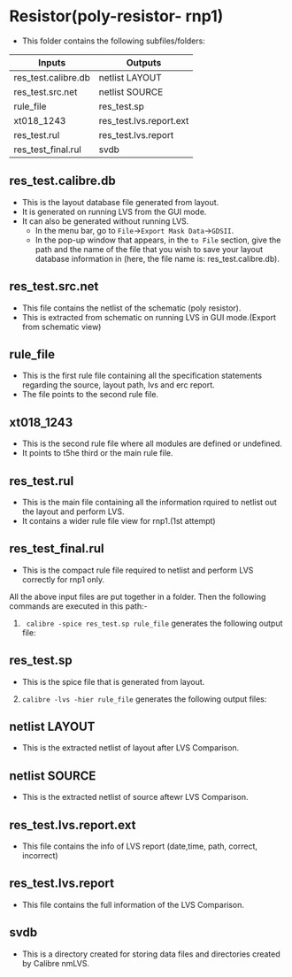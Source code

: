 # Resistor(poly-resistor- rnp1)
* This folder contains the following subfiles/folders:

|         Inputs        |          Outputs          |
|-----------------------|---------------------------|
| res_test.calibre.db   |   netlist LAYOUT          |
| res_test.src.net      |   netlist SOURCE          |
| rule_file             |   res_test.sp             |
| xt018_1243            |   res_test.lvs.report.ext |
| res_test.rul          |   res_test.lvs.report     |
| res_test_final.rul    |   svdb                    |

## res_test.calibre.db 
* This is the layout database file generated from layout.
* It is generated on running LVS from the GUI mode.
* It can also be generated without running LVS. 
   * In the menu bar, go to `File`->`Export Mask Data`->`GDSII`. 
   * In the pop-up window that appears, in the `to File` section, give the path and the name of the file that you wish to save your layout database information in (here, the file name is: res_test.calibre.db).
   
## res_test.src.net 
* This file contains the netlist of the schematic (poly resistor).
* This is extracted from schematic on running LVS in GUI mode.(Export from schematic view)

## rule_file
* This is the first rule file containing all the specification statements regarding the source, layout path, lvs and erc report.
* The file points to the second rule file.

## xt018_1243
* This is the second rule file where all modules are defined or undefined.
* It points to t5he third or the main rule file.

## res_test.rul
* This is the main file containing all the information rquired to netlist out the layout and perform LVS.
* It contains a wider rule file view for rnp1.(1st attempt)

## res_test_final.rul
* This is the compact rule file required to netlist and perform LVS correctly for rnp1 only.

All the above input files are put together in a folder. Then the following commands are executed in this path:-
1. ` calibre -spice res_test.sp rule_file` generates the following output file:

## res_test.sp
* This is the spice file that is generated from layout.

2. `calibre -lvs -hier rule_file` generates the following output files:

## netlist LAYOUT
* This is the extracted netlist of layout after LVS Comparison.

## netlist SOURCE
* This is the extracted netlist of source aftewr LVS Comparison.

## res_test.lvs.report.ext
* This file contains the info of LVS report (date,time, path, correct, incorrect)

## res_test.lvs.report
* This file contains the full information of the LVS Comparison.

## svdb
* This is a directory created for storing data files and directories created by Calibre nmLVS.
